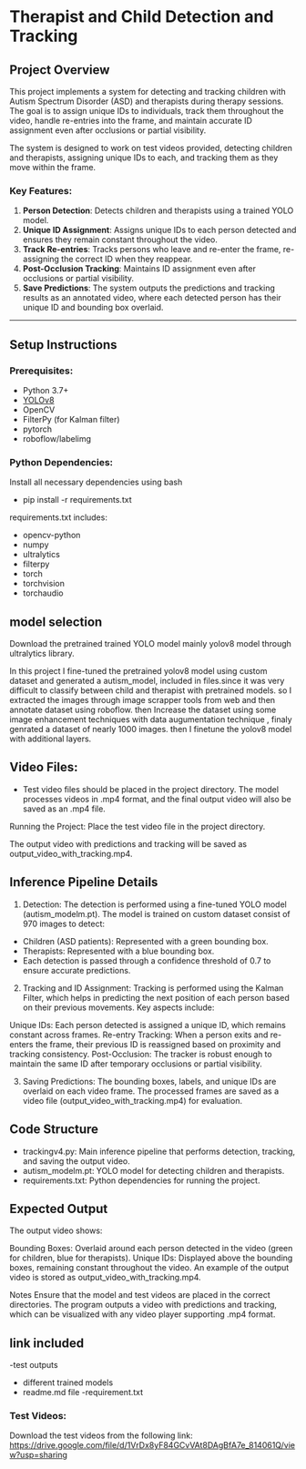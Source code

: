 # Therapist and Child Detection and Tracking

## Project Overview

This project implements a system for detecting and tracking children with Autism Spectrum Disorder (ASD) and therapists during therapy sessions. The goal is to assign unique IDs to individuals, track them throughout the video, handle re-entries into the frame, and maintain accurate ID assignment even after occlusions or partial visibility.

The system is designed to work on test videos provided, detecting children and therapists, assigning unique IDs to each, and tracking them as they move within the frame.

### Key Features:
1. **Person Detection**: Detects children and therapists using a trained YOLO model.
2. **Unique ID Assignment**: Assigns unique IDs to each person detected and ensures they remain constant throughout the video.
3. **Track Re-entries**: Tracks persons who leave and re-enter the frame, re-assigning the correct ID when they reappear.
4. **Post-Occlusion Tracking**: Maintains ID assignment even after occlusions or partial visibility.
5. **Save Predictions**: The system outputs the predictions and tracking results as an annotated video, where each detected person has their unique ID and bounding box overlaid.

---

## Setup Instructions

### Prerequisites:
- Python 3.7+
- [YOLOv8](https://github.com/ultralytics/ultralytics)
- OpenCV
- FilterPy (for Kalman filter)
- pytorch
- roboflow/labelimg


### Python Dependencies:
Install all necessary dependencies using bash
- pip install -r requirements.txt

requirements.txt includes:

- opencv-python
- numpy
- ultralytics
- filterpy
- torch
- torchvision
- torchaudio


## model selection
Download the pretrained trained YOLO model mainly yolov8 model through ultralytics library.

In this project I fine-tuned the pretrained yolov8 model using custom dataset and generated a autism_model, included in files.since it was very difficult to classify between child and therapist with pretrained models. so I extracted the images through image scrapper tools from web and then annotate dataset using roboflow.
then Increase the dataset using some image enhancement techniques with data augumentation technique , finaly genrated a dataset of nearly 1000 images.
then I finetune the yolov8  model with additional layers.

## Video Files:
- Test video files should be placed in the project directory. The model processes videos in .mp4 format, and the final output video will also be saved as an .mp4 file.

Running the Project:
Place the test video file in the project directory.

The output video with predictions and tracking will be saved as output_video_with_tracking.mp4.


## Inference Pipeline Details
1. Detection:
The detection is performed using a fine-tuned YOLO model (autism_modelm.pt). The model is trained on custom dataset consist of 970 images to detect:

- Children (ASD patients): Represented with a green bounding box.
- Therapists: Represented with a blue bounding box.
- Each detection is passed through a confidence threshold of 0.7 to ensure accurate predictions.

2. Tracking and ID Assignment:
Tracking is performed using the Kalman Filter, which helps in predicting the next position of each person based on their previous movements. Key aspects include:

Unique IDs: Each person detected is assigned a unique ID, which remains constant across frames.
Re-entry Tracking: When a person exits and re-enters the frame, their previous ID is reassigned based on proximity and tracking consistency.
Post-Occlusion: The tracker is robust enough to maintain the same ID after temporary occlusions or partial visibility.

3. Saving Predictions:
The bounding boxes, labels, and unique IDs are overlaid on each video frame. The processed frames are saved as a video file (output_video_with_tracking.mp4) for evaluation.

## Code Structure
- trackingv4.py: Main inference pipeline that performs detection, tracking, and saving the output video.
- autism_modelm.pt: YOLO model for detecting children and therapists.
- requirements.txt: Python dependencies for running the project.

## Expected Output
The output video shows:

Bounding Boxes: Overlaid around each person detected in the video (green for children, blue for therapists).
Unique IDs: Displayed above the bounding boxes, remaining constant throughout the video.
An example of the output video is stored as output_video_with_tracking.mp4.

Notes
Ensure that the model and test videos are placed in the correct directories.
The program outputs a video with predictions and tracking, which can be visualized with any video player supporting .mp4 format.


## link included
-test outputs
- different trained models 
- readme.md file
-requirement.txt

### Test Videos:
Download the test videos from the following link: https://drive.google.com/file/d/1VrDx8yF84GCvVAt8DAgBfA7e_814061Q/view?usp=sharing

